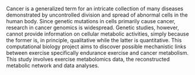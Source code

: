 Cancer is a generalized term for an intricate collection of many diseases demonstrated by uncontrolled division and spread of abnormal cells in the human body. Since genetic mutations in cells primarily cause cancer, research in cancer genomics is widespread. 
Genetic studies, however, cannot provide information on cellular metabolic activities, simply because the former is, in principle, qualitative while the latter is quantitative. 
This computational biology project aims to discover possible mechanistic links between exercise specifically endurance exercise and cancer metabolism. This study involves exercise metabolomics data, the reconstructed metabolic network and data analyses.
